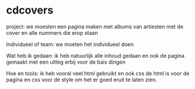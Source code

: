 # cdcovers

project: we moesten een pagina maken met albums van artiesten met de cover en alle nummers die erop staan

Individueel of team: we moeten het individueel doen

Wat heb ik gedaan: ik heb natuurlijk alle inhoud gedaan en ook de pagina gemaakt met een uitleg erbij voor de bais dingen

Hoe en tools: ik heb vooral veel html gebruikt en ook css de html is voor de pagina en css voor de style om het er goed eruit te laten zien.
